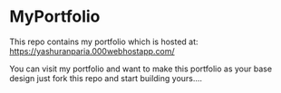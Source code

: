 # MyPortfolio
This repo contains my portfolio which is hosted at: https://yashuranparia.000webhostapp.com/

You can visit my portfolio and want to make this portfolio as your base design just fork this repo and start building yours....
